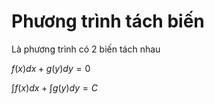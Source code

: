 # Phương trình tách biến

Là phương trình có 2 biến tách nhau

$f(x)dx + g(y)dy = 0$

$\int f(x)dx + \int g(y)dy = C$